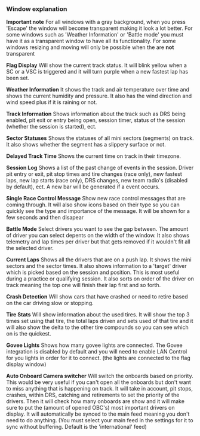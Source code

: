 ### Window explanation

**Important note**
For all windows with a gray background, when you press 'Escape' the window will become transparent making it look a lot better. For some windows such as 'Weather Information' or 'Battle mode' you must have it as a transparent window to have all its functionality. For some windows resizing and moving will only be possible when the are **not** transparent

**Flag Display**
Will show the current track status. It will blink yellow when a SC or a VSC is triggered and it will turn purple when a new fastest lap has been set.

**Weather Information**
It shows the track and air temperature over time and shows the current humidity and pressure. It also has the wind direction and wind speed plus if it is raining or not.

**Track Information**
Shows information about the track such as DRS being enabled, pit exit or entry being open, session timer, status of the session (whether the session is started), ect.

**Sector Statuses**
Shows the statuses of all mini sectors (segments) on track. It also shows whether the segment has a slippery surface or not.

**Delayed Track Time**
Shows the current time on track in their timezone.

**Session Log**
Shows a list of the past change of events in the session. Driver pit entry or exit, pit stop times and tire changes (race only), new fastest laps, new lap starts (race only), DRS changes, new team radio's (disabled by default), ect. A new bar will be generated if a event occurs.

**Single Race Control Message**
Show new race control messages that are coming through. It will also show icons based on their type so you can quickly see the type and importance of the message. It will be shown for a few seconds and then disapear

**Battle Mode**
Select drivers you want to see the gap between. The amount of driver you can select depents on the width of the window. It also shows telemetry and lap times per driver but that gets removed if it wouldn't fit all the selected driver.

**Current Laps**
Shows all the drivers that are on a push lap. It shows the mini sectors and the sector times. It also shows information to a 'target' driver which is picked based on the session and position. This is most useful during a practice or qualifying session. It also sorts on order of the driver on track meaning the top one will finish their lap first and so forth.

**Crash Detection**
Will show cars that have crashed or need to retire based on the car driving slow or stopping.

**Tire Stats**
Will show information about the used tires. It will show the top 3 times set using that tire, the total laps driven and sets used of that tire and it will also show the delta to the other tire compounds so you can see which on is the quickest.

**Govee Lights**
Shows how many govee lights are connected. The Govee integration is disabled by default and you will need to enable LAN Control for you lights in order for it to connect. (the lights are connected to the flag display window)

**Auto Onboard Camera switcher**
Will switch the onboards based on priority. This would be very useful if you can't open all the onboards but don't want to miss anything that is happening on track. It will take in account, pit stops, crashes, within DRS, catching and retirements to set the priority of the drivers. Then it will check how many onboards are show and it will make sure to put the (amount of opened OBC's) most important drivers on display. It will automatically be synced to the main feed meaning you don't need to do anything. (You must select your main feed in the settings for it to sync without buffering. Default is the 'international' feed)
